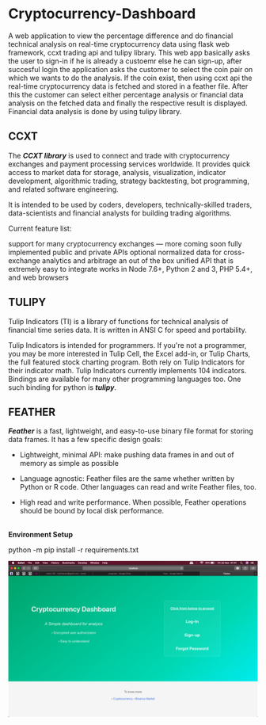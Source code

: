 # Cryptocurrency-Dashboard

  A web application to view the percentage difference and do financial technical analysis on real-time cryptocurrency data using flask web framework, ccxt trading api and tulipy library. 
  This web app basically asks the user to sign-in if he is already a custoemr else he can sign-up, after succesful login the application asks the customer to select the coin pair on which we wants to do the analysis. If the coin exist, then using ccxt api the real-time cryptocurrency data is fetched and stored in a feather file. After this the customer can select either percentage analysis or financial data analysis on the fetched data and finally the respective result is displayed. Financial data analysis is done by using tulipy library.


## CCXT

  The ***CCXT library*** is used to connect and trade with cryptocurrency exchanges and payment processing services worldwide. It provides quick access to market data for storage, analysis, visualization, indicator development, algorithmic trading, strategy backtesting, bot programming, and related software engineering.

  It is intended to be used by coders, developers, technically-skilled traders, data-scientists and financial analysts for building trading algorithms.

  Current feature list:

  support for many cryptocurrency exchanges — more coming soon
  fully implemented public and private APIs
  optional normalized data for cross-exchange analytics and arbitrage
  an out of the box unified API that is extremely easy to integrate
  works in Node 7.6+, Python 2 and 3, PHP 5.4+, and web browsers

## TULIPY

  Tulip Indicators (TI) is a library of functions for technical analysis of financial time series data. It is written in ANSI C for speed and portability.

  Tulip Indicators is intended for programmers. If you're not a programmer, you may be more interested in Tulip Cell, the Excel add-in, or Tulip Charts, the full featured stock charting program. Both rely on Tulip Indicators for their indicator math. Tulip Indicators currently implements 104 indicators. Bindings are available for many other programming languages too. One such binding for python is ***tulipy***.


## FEATHER

  ***Feather*** is a fast, lightweight, and easy-to-use binary file format for storing data frames. It has a few specific design goals:

  * Lightweight, minimal API: make pushing data frames in and out of memory as simple as possible

  * Language agnostic: Feather files are the same whether written by Python or R code. Other languages can read and write Feather files, too.

  * High read and write performance. When possible, Feather operations should be bound by local disk performance.
  <br>  <br>

**Environment Setup**

python -m pip install -r requirements.txt

![Screenshot](screenshots/home.png)
